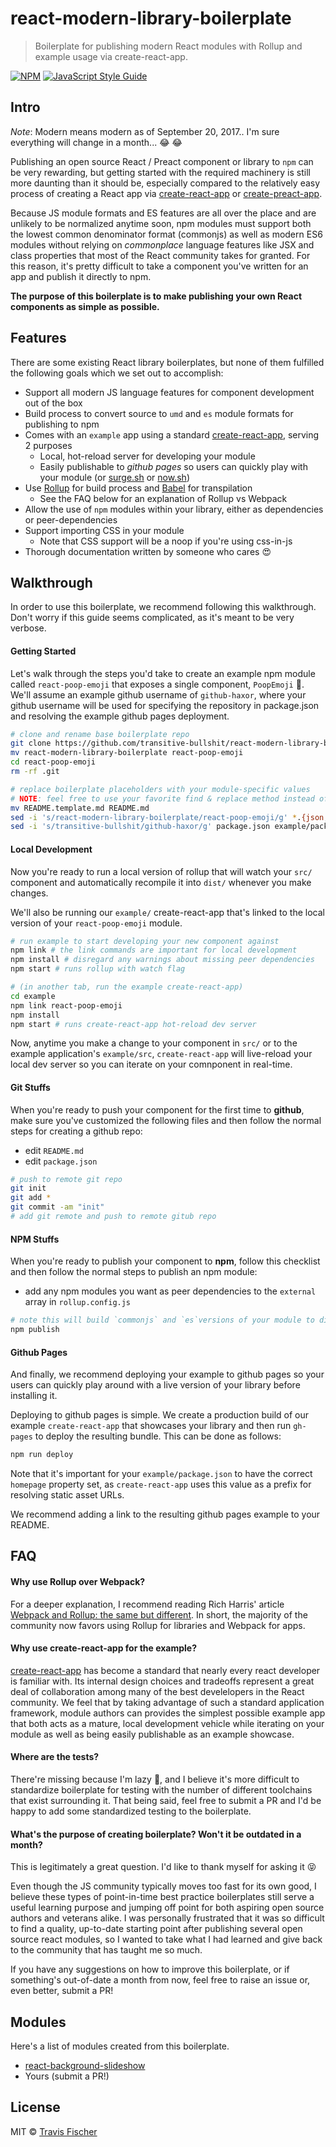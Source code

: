 # react-modern-library-boilerplate

> Boilerplate for publishing modern React modules with Rollup and example usage via create-react-app.

[![NPM](https://img.shields.io/npm/v/react-modern-library-boilerplate.svg)](https://www.npmjs.com/package/react-modern-library-boilerplate) [![JavaScript Style Guide](https://img.shields.io/badge/code_style-standard-brightgreen.svg)](https://standardjs.com)

## Intro

*Note*: Modern means modern as of September 20, 2017.. I'm sure everything will change in a month... :joy: :joy:

Publishing an open source React / Preact component or library to `npm` can be very rewarding, but getting started with the required machinery is still more daunting than it should be, especially compared to the relatively easy process of creating a React app via [create-react-app](https://github.com/facebookincubator/create-react-app) or [create-preact-app](https://github.com/just-boris/create-preact-app).

Because JS module formats and ES features are all over the place and are unlikely to be normalized anytime soon, npm modules must support both the lowest common denominator format (commonjs) as well as modern ES6 modules without relying on *commonplace* language features like JSX and class properties that most of the React community takes for granted. For this reason, it's pretty difficult to take a component you've written for an app and publish it directly to npm.

**The purpose of this boilerplate is to make publishing your own React components as simple as possible.**

## Features

There are some existing React library boilerplates, but none of them fulfilled the following goals which we set out to accomplish:

- Support all modern JS language features for component development out of the box
- Build process to convert source to `umd` and `es` module formats for publishing to npm
- Comes with an `example` app using a standard [create-react-app](https://github.com/facebookincubator/create-react-app), serving 2 purposes
  - Local, hot-reload server for developing your module
  - Easily publishable to *github pages* so users can quickly play with your module (or [surge.sh](http://surge.sh/) or [now.sh](https://zeit.co/now))
- Use [Rollup](https://rollupjs.org/) for build process and [Babel](https://babeljs.io/) for transpilation
  - See the FAQ below for an explanation of Rollup vs Webpack
- Allow the use of `npm` modules within your library, either as dependencies or peer-dependencies
- Support importing CSS in your module
  - Note that CSS support will be a noop if you're using css-in-js
- Thorough documentation written by someone who cares :heart_eyes:

## Walkthrough

In order to use this boilerplate, we recommend following this walkthrough. Don't worry if this guide seems complicated, as it's meant to be very verbose.

#### Getting Started

Let's walk through the steps you'd take to create an example npm module called `react-poop-emoji` that exposes a single component, `PoopEmoji` :poop:. We'll assume an example github username of `github-haxor`, where your github username will be used for specifying the repository in package.json and resolving the example github pages deployment.

```bash
# clone and rename base boilerplate repo
git clone https://github.com/transitive-bullshit/react-modern-library-boilerplate.git
mv react-modern-library-boilerplate react-poop-emoji
cd react-poop-emoji
rm -rf .git

# replace boilerplate placeholders with your module-specific values
# NOTE: feel free to use your favorite find & replace method instead of sed
mv README.template.md README.md
sed -i 's/react-modern-library-boilerplate/react-poop-emoji/g' *.{json,md} src/*.js example/*.json example/src/*.js example/public/*.{html,json}
sed -i 's/transitive-bullshit/github-haxor/g' package.json example/package.json
```

#### Local Development

Now you're ready to run a local version of rollup that will watch your `src/` component and automatically recompile it into `dist/` whenever you make changes.

We'll also be running our `example/` create-react-app that's linked to the local version of your `react-poop-emoji` module.

```bash
# run example to start developing your new component against
npm link # the link commands are important for local development
npm install # disregard any warnings about missing peer dependencies
npm start # runs rollup with watch flag

# (in another tab, run the example create-react-app)
cd example
npm link react-poop-emoji
npm install
npm start # runs create-react-app hot-reload dev server
```

Now, anytime you make a change to your component in `src/` or to the example application's `example/src`, `create-react-app` will live-reload your local dev server so you can iterate on your comnponent in real-time.

#### Git Stuffs

When you're ready to push your component for the first time to **github**, make sure you've customized the following files and then follow the normal steps for creating a github repo:

- edit `README.md`
- edit `package.json`

```bash
# push to remote git repo
git init
git add *
git commit -am "init"
# add git remote and push to remote gitub repo
```

#### NPM Stuffs

When you're ready to publish your component to **npm**, follow this checklist and then follow the normal steps to publish an npm module:

- add any npm modules you want as peer dependencies to the `external` array in `rollup.config.js`

```bash
# note this will build `commonjs` and `es`versions of your module to dist/
npm publish
```

#### Github Pages

And finally, we recommend deploying your example to github pages so your users can quickly play around with a live version of your library before installing it.

Deploying to github pages is simple. We create a production build of our example `create-react-app` that showcases your library and then run `gh-pages` to deploy the resulting bundle. This can be done as follows:

```bash
npm run deploy
```

Note that it's important for your `example/package.json` to have the correct `homepage` property set, as `create-react-app` uses this value as a prefix for resolving static asset URLs.

We recommend adding a link to the resulting github pages example to your README.

## FAQ

#### Why use Rollup over Webpack?

For a deeper explanation, I recommend reading Rich Harris' article [Webpack and Rollup: the same but different](https://medium.com/webpack/webpack-and-rollup-the-same-but-different-a41ad427058c). In short, the majority of the community now favors using Rollup for libraries and Webpack for apps.

#### Why use create-react-app for the example?

[create-react-app](https://github.com/facebookincubator/create-react-app) has become a standard that nearly every react developer is familiar with. Its internal design choices and tradeoffs represent a great deal of collaboration among many of the best develelopers in the React community. We feel that by taking advantage of such a standard application framework, module authors can provides the simplest possible example app that both acts as a mature, local development vehicle while iterating on your module as well as being easily publishable as an example showcase.

#### Where are the tests?

There're missing because I'm lazy :grimacing:, and I believe it's more difficult to standardize boilerplate for testing with the number of different toolchains that exist surrounding it. That being said, feel free to submit a PR and I'd be happy to add some standardized testing to the boilerplate.

#### What's the purpose of creating boilerplate? Won't it be outdated in a month?

This is legitimately a great question. I'd like to thank myself for asking it :stuck_out_tongue_closed_eyes:

Even though the JS community typically moves too fast for its own good, I believe these types of point-in-time best practice boilerplates still serve a useful learning purpose and jumping off point for both aspiring open source authors and veterans alike. I was personally frustrated that it was so difficult to find a quality, up-to-date starting point after publishing several open source react modules, so I wanted to take what I had learned and give back to the community that has taught me so much.

If you have any suggestions on how to improve this boilerplate, or if something's out-of-date a month from now, feel free to raise an issue or, even better, submit a PR!

## Modules

Here's a list of modules created from this boilerplate.

- [react-background-slideshow](https://github.com/transitive-bullshit/react-background-slideshow)
- Yours (submit a PR!)

## License

MIT © [Travis Fischer](https://github.com/transitive-bullshit)
